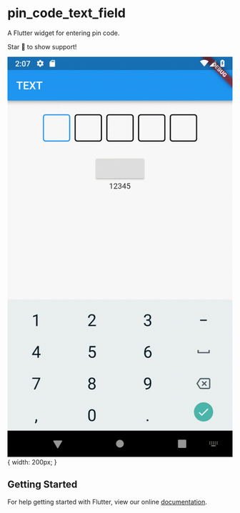 # pin_code_text_field

A Flutter widget for entering pin code.

Star 🌟 to show support!

![Image](./image/phoneusage.gif) { width: 200px; }

## Getting Started

For help getting started with Flutter, view our online
[documentation](https://flutter.io/).
